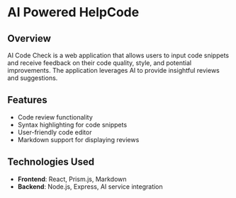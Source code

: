 ﻿
# AI Powered HelpCode

## Overview

AI Code Check is a web application that allows users to input code snippets and receive feedback on their code quality, style, and potential improvements. The application leverages AI to provide insightful reviews and suggestions.

## Features

- Code review functionality
- Syntax highlighting for code snippets
- User-friendly code editor
- Markdown support for displaying reviews

## Technologies Used

- **Frontend**: React, Prism.js, Markdown
- **Backend**: Node.js, Express, AI service integration

